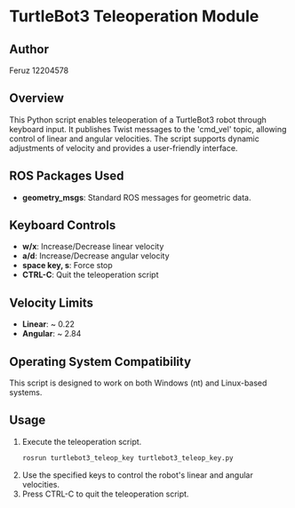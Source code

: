 # TurtleBot3 Teleoperation Module

## Author
Feruz 12204578

## Overview
This Python script enables teleoperation of a TurtleBot3 robot through keyboard input. It publishes Twist messages to the 'cmd_vel' topic, allowing control of linear and angular velocities. The script supports dynamic adjustments of velocity and provides a user-friendly interface.

## ROS Packages Used
- **geometry_msgs**: Standard ROS messages for geometric data.

## Keyboard Controls
- **w/x**: Increase/Decrease linear velocity
- **a/d**: Increase/Decrease angular velocity
- **space key, s**: Force stop
- **CTRL-C**: Quit the teleoperation script

## Velocity Limits
- **Linear**: ~ 0.22
- **Angular**: ~ 2.84

## Operating System Compatibility
This script is designed to work on both Windows (nt) and Linux-based systems.

## Usage
1. Execute the teleoperation script.
   ```bash
   rosrun turtlebot3_teleop_key turtlebot3_teleop_key.py
   ```
2. Use the specified keys to control the robot's linear and angular velocities.
3. Press CTRL-C to quit the teleoperation script.
